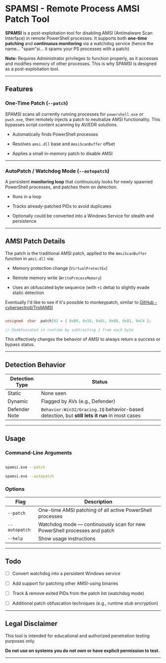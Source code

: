 # SPAMSI - Remote Process AMSI Patch Tool

  

**SPAMSI** is a post-exploitation tool for disabling AMSI (Antimalware Scan Interface) in remote PowerShell processes. It supports both **one-time patching** and **continuous monitoring** via a watchdog service (hence the name... "spam"si... it spams your PS processes with a patch)

  
**Note:** Requires Administrator privileges to function properly, as it accesses and modifies memory of other processes. This is why SPAMSI is designed as a post-exploitation tool.
 
---

## Features

  

### One-Time Patch (`--patch`)

SPAMSI scans all currently running processes for `powershell.exe` or `pwsh.exe`, then remotely injects a patch to neutralize AMSI functionality. This bypasses script content scanning by AV/EDR solutions.

  

- Automatically finds PowerShell processes

- Resolves `amsi.dll` base and `AmsiScanBuffer` offset

- Applies a small in-memory patch to disable AMSI
  

---

  

### AutoPatch / Watchdog Mode (`--autopatch`)

A persistent **monitoring loop** that continuously looks for newly spawned PowerShell processes, and patches them on detection.

  

- Runs in a loop

- Tracks already-patched PIDs to avoid duplicates

- Optionally could be converted into a Windows Service for stealth and persistence

  

---

  

## AMSI Patch Details

  

The patch is the traditional AMSI patch, applied to the `AmsiScanBuffer` function in `amsi.dll` via:

- Memory protection change (`VirtualProtectEx`)

- Remote memory write (`WriteProcessMemory`)

- Uses an obfuscated byte sequence (with `+1` delta) to slightly evade static detection

Eventually I'd like to see if it's possible to monkeypatch, similar to [GitHub - cybersectroll/TrollAMSI](https://github.com/cybersectroll/TrollAMSI)
  

```cpp

unsigned  char  patch[6] = { 0xB9, 0x58, 0x01, 0x08, 0x81, 0xC4 };

// Deobfuscated in runtime by subtracting 1 from each byte

````

  

This effectively changes the behavior of AMSI to always return a success or bypass status.

  

---

  

## Detection Behavior

| Detection Type | Status |
| -------------- | --------------------------------------------------------------------------------------------------- |
| Static | None seen |
| Dynamic | Flagged by AVs (e.g., Defender) |
| Defender Note | `Behavior:Win32/Gracing.IQ` behavior-based detection, but **still lets it run** in most cases |

  

---

  

## Usage

  

### Command-Line Arguments

  

```bash

spamsi.exe --patch

spamsi.exe --autopatch

```

  

### Options

| Flag | Description |
| ------------- | ------------------------------------------------------------------------ |
| `--patch` | One-time AMSI patching of all active PowerShell processes |
| `--autopatch` | Watchdog mode — continuously scan for new PowerShell processes and patch |
| `--help` | Show usage instructions |


---

  

## Todo

* [ ] Convert watchdog into a persistent Windows service

* [ ] Add support for patching other AMSI-using binaries

* [ ] Track & remove exited PIDs from the patch list (watchdog mode)

* [ ] Additional patch obfuscation techniques (e.g., runtime stub encryption)

  

---

  

## Legal Disclaimer

  

This tool is intended for educational and authorized penetration testing purposes only.

**Do not use on systems you do not own or have explicit permission to test.**

  

---
